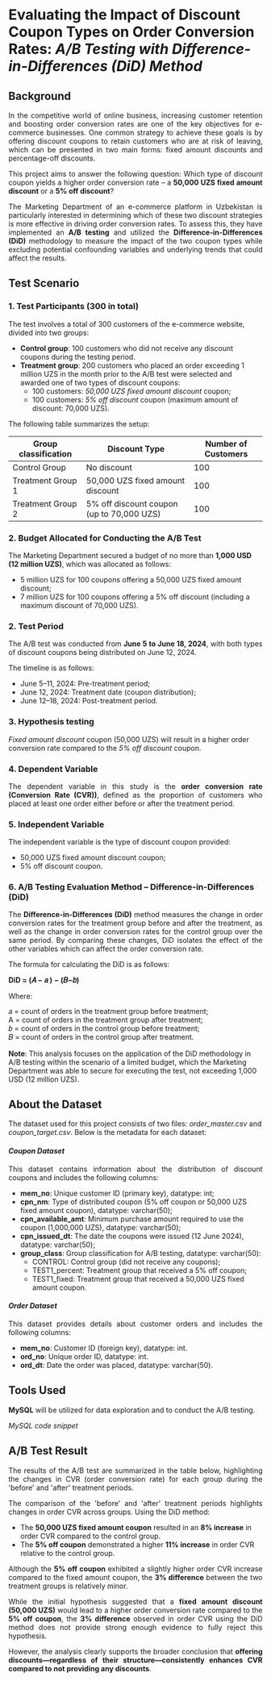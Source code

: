 # Evaluating the Impact of Discount Coupon Types on Order Conversion Rates: *A/B Testing with Difference-in-Differences (DiD) Method*

## Background
<p align="justify">In the competitive world of online business, increasing customer retention and boosting order conversion rates are one of the key objectives for e-commerce businesses. One common strategy to achieve these goals is by offering discount coupons to retain customers who are at risk of leaving, which can be presented in two main forms: fixed amount discounts and percentage-off discounts.</p>

<p align="justify">This project aims to answer the following question: Which type of discount coupon yields a higher order conversion rate – a <b>50,000 UZS fixed amount discount</b> or a <b>5% off discount</b>?</p>

<p align="justify">The Marketing Department of an e-commerce platform in Uzbekistan is particularly interested in determining which of these two discount strategies is more effective in driving order conversion rates. To assess this, they have implemented an <b>A/B testing</b> and utilized the <b>Difference-in-Differences (DiD)</b> methodology to measure the impact of the two coupon types while excluding potential confounding variables and underlying trends that could affect the results.</p>

## Test Scenario

### 1. Test Participants (300 in total)
The test involves a total of 300 customers of the e-commerce website, divided into two groups:
- **Control group**: 100 customers who did not receive any discount coupons during the testing period.
- **Treatment group**: 200 customers who placed an order exceeding 1 million UZS in the month prior to the A/B test were selected and awarded one of two types of discount coupons:
    - 100 customers: *50,000 UZS fixed amount discount* coupon;
    - 100 customers: *5% off discount* coupon (maximum amount of discount: 70,000 UZS).

The following table summarizes the setup:

| Group classification | Discount Type                           | Number of Customers |
|---------------------|-----------------------------------------|---------------------|
| Control Group       | No discount                             | 100                 |
| Treatment Group 1   | 50,000 UZS fixed amount discount        | 100                 |
| Treatment Group 2   | 5% off discount coupon (up to 70,000 UZS)| 100                |

### 2. Budget Allocated for Conducting the A/B Test
The Marketing Department secured a budget of no more than **1,000 USD (12 million UZS)**, which was allocated as follows:
- 5 million UZS for 100 coupons offering a 50,000 UZS fixed amount discount;
- 7 million UZS for 100 coupons offering a 5% off discount (including a maximum discount of 70,000 UZS).

### 2. Test Period
<p align="justify">The A/B test was conducted from <b>June 5 to June 18, 2024</b>, with both types of discount coupons being distributed on June 12, 2024.</p>
The timeline is as follows: 

- June 5–11, 2024: Pre-treatment period;
- June 12, 2024: Treatment date (coupon distribution);
- June 12–18, 2024: Post-treatment period.

### 3. Hypothesis testing
*Fixed amount discount* coupon (50,000 UZS) will result in a higher order conversion rate compared to the *5% off discount* coupon.

### 4. Dependent Variable
<p align="justify">The dependent variable in this study is the <b>order conversion rate (Conversion Rate (CVR))</b>, defined as the proportion of customers who placed at least one order either before or after the treatment period.</p>

### 5. Independent Variable
The independent variable is the type of discount coupon provided:
- 50,000 UZS fixed amount discount coupon;
- 5% off discount coupon.

### 6. A/B Testing Evaluation Method – Difference-in-Differences (DiD)
<p align="justify">The <b>Difference-in-Differences (DiD)</b> method measures the change in order conversion rates for the treatment group before and after the treatment, as well as the change in order conversion rates for the control group over the same period. By comparing these changes, DiD isolates the effect of the other variables which can affect the order conversion rate.</p>

The formula for calculating the DiD is as follows:

**DiD = (𝐴 − 𝑎 ) − (𝐵−𝑏)**

<p>Where:</p>
<div style="line-height: 1.2; margin-bottom: 15px;">
    𝑎 = count of orders in the treatment group before treatment;<br>
    A = count of orders in the treatment group after treatment;<br>
    𝑏 = count of orders in the control group before treatment;<br>
    𝐵 = count of orders in the control group after treatment.
</div>

<p><b>Note</b>: This analysis focuses on the application of the DiD methodology in A/B testing within the scenario of a limited budget, which the Marketing Department was able to secure for executing the test, not exceeding 1,000 USD (12 million UZS).</p>

## About the Dataset

The dataset used for this project consists of two files: *order_master.csv* and *coupon_target.csv*. Below is the metadata for each dataset:

#### *Coupon Dataset*

<p align="justify">This dataset contains information about the distribution of discount coupons and includes the following columns:</p>
<ul>
    <li><b>mem_no</b>: Unique customer ID (primary key), datatype: int;</li>
    <li><b>cpn_nm</b>: Type of distributed coupon (5% off coupon or 50,000 UZS fixed amount coupon), datatype: varchar(50);</li>
    <li><b>cpn_available_amt</b>: Minimum purchase amount required to use the coupon (1,000,000 UZS), datatype: varchar(50);</li>
    <li><b>cpn_issued_dt</b>: The date the coupons were issued (12 June 2024), datatype: varchar(50);</li>
    <li><b>group_class</b>: Group classification for A/B testing, datatype: varchar(50):  
        <ul>
            <li>CONTROL: Control group (did not receive any coupons);</li>
            <li>TEST1_percent: Treatment group that received a 5% off coupon;</li>
            <li>TEST1_fixed: Treatment group that received a 50,000 UZS fixed amount coupon.</li>
        </ul>
    </li>
</ul>

#### *Order Dataset*

<p align="justify">This dataset provides details about customer orders and includes the following columns:</p>
<ul>
    <li><b>mem_no</b>: Customer ID (foreign key), datatype: int.</li>
    <li><b>ord_no</b>: Unique order ID, datatype: int.</li>
    <li><b>ord_dt</b>: Date the order was placed, datatype: varchar(50).</li>
</ul>

## Tools Used
<p align="justify"><b>MySQL</b> will be utilized for data exploration and to conduct the A/B testing.</p>

<span style="font-style: italic;">MySQL code snippet</span>

## A/B Test Result
<p align="justify">The results of the A/B test are summarized in the table below, highlighting the changes in CVR (order conversion rate) for each group during the 'before' and 'after' treatment periods.</p>

<p align="justify">The comparison of the 'before' and 'after' treatment periods highlights changes in order CVR across groups. Using the DiD method:</p>

<ul>
    <li>The <b>50,000 UZS fixed amount coupon</b> resulted in an <b>8% increase</b> in order CVR compared to the control group.</li>
    <li>The <b>5% off coupon</b> demonstrated a higher <b>11% increase</b> in order CVR relative to the control group.</li>
</ul>

<p align="justify">Although the <b>5% off coupon</b> exhibited a slightly higher order CVR increase compared to the fixed amount coupon, the <b>3% difference</b> between the two treatment groups is relatively minor.</p>

<p align="justify">While the initial hypothesis suggested that a <b>fixed amount discount (50,000 UZS)</b> would lead to a higher order conversion rate compared to the <b>5% off coupon</b>, the <b>3% difference</b> observed in order CVR using the DiD method does not provide strong enough evidence to fully reject this hypothesis.</p>

<p align="justify">However, the analysis clearly supports the broader conclusion that <b>offering discounts—regardless of their structure—consistently enhances CVR compared to not providing any discounts</b>.</p>

